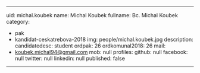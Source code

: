 
---
uid: michal.koubek
name: Michal Koubek
fullname: Bc. Michal Koubek
category:
  - pak
  - kandidat-ceskatrebova-2018
img: people/michal.koubek.jpg
description: 
candidatedesc: student
ordpak: 26
ordkomunal2018: 26
mail:
  - koubek.michal94@gmail.com
mob: null
profiles:
  github: null
  facebook: null
  twitter: null
  linkedin: null
published: false
---


